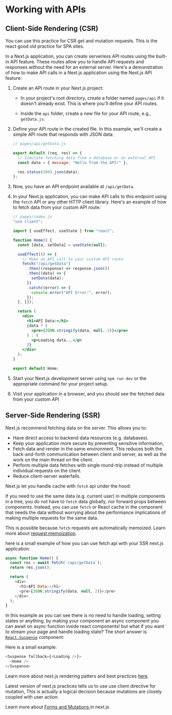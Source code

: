 # Working with APIs

## Client-Side Rendering (CSR)

You can use this practice for CSR get and mutation requests. This is the react good old practice for SPA sites.

In a Next.js application, you can create serverless API routes using the built-in API feature. These routes allow you to handle API requests and responses without the need for an external server. Here's a demonstration of how to make API calls in a Next.js application using the Next.js API feature:

1. Create an API route in your Next.js project:

   - In your project's root directory, create a folder named `pages/api` if it doesn't already exist. This is where you'll define your API routes.

   - Inside the `api` folder, create a new file for your API route, e.g., `getData.js`.

2. Define your API route in the created file. In this example, we'll create a simple API route that responds with JSON data:

   ```jsx
   // pages/api/getData.js

   export default (req, res) => {
     // Simulate fetching data from a database or an external API
     const data = { message: "Hello from the API!" };

     res.status(200).json(data);
   };
   ```

3. Now, you have an API endpoint available at `/api/getData`.

4. In your Next.js application, you can make API calls to this endpoint using the `fetch` API or any other HTTP client library. Here's an example of how to fetch data from your custom API route:

   ```jsx
   // pages/index.js
   "use client";

   import { useEffect, useState } from "react";

   function Home() {
     const [data, setData] = useState(null);

     useEffect(() => {
       // Make an API call to your custom API route
       fetch("/api/getData")
         .then((response) => response.json())
         .then((data) => {
           setData(data);
         })
         .catch((error) => {
           console.error("API Error:", error);
         });
     }, []);

     return (
       <div>
         <h1>API Data:</h1>
         {data ? (
           <pre>{JSON.stringify(data, null, 2)}</pre>
         ) : (
           <p>Loading data...</p>
         )}
       </div>
     );
   }

   export default Home;
   ```

5. Start your Next.js development server using `npm run dev` or the appropriate command for your project setup.

6. Visit your application in a browser, and you should see the fetched data from your custom API

## Server-Side Rendering (SSR)

Next.js recommend fetching data on the server. This allows you to:

- Have direct access to backend data resources (e.g. databases).
- Keep your application more secure by preventing sensitive information,
- Fetch data and render in the same environment. This reduces both the back-and-forth communication between client and server, as well as the work on the main thread on the client.
- Perform multiple data fetches with single round-trip instead of multiple individual requests on the client.
- Reduce client-server waterfalls.

Next.js let you handle cache with `fetch` api under the hood:

If you need to use the same data (e.g. current user) in multiple components in a tree, you do not have to `fetch` data globally, nor forward props between components. Instead, you can use `fetch` or React cache in the component that needs the data without worrying about the performance implications of making multiple requests for the same data.

This is possible because `fetch` requests are automatically memoized. Learn more about [request memoization](https://nextjs.org/docs/app/building-your-application/caching#request-memoization).

here is a small example of how you can use fetch api with your SSR next.js application:

```js
async function Home() {
  const res = await fetch(`/api/getData`);
  return res.json();

  return (
    <div>
      <h1>API Data:</h1>
      <pre>{JSON.stringify(data, null, 2)}</pre>
    </div>
  );
}
```

In this example as you can see there is no need to handle loading, setting states or anything, by making your component an async component you can await on async function inside react components! but what if you want to stream your page and handle loading state? The short answer is [`React.Suspense`](https://react.dev/reference/react/Suspense) component:

Here is a small example:

```js
<Suspense fallback={<Loading />}>
  <Home />
</Suspense>
```

Learn more about next.js rendering patters and best practices [here](https://nextjs.org/docs/app/building-your-application/data-fetching/patterns).

Latest version of next.js practices tells us to use use client directive for mutation, This is actually a logical decision because mutations are closely coupled with user action.

Learn more about [Forms and Mutations
](https://nextjs.org/docs/app/building-your-application/data-fetching/forms-and-mutations) in next.js
